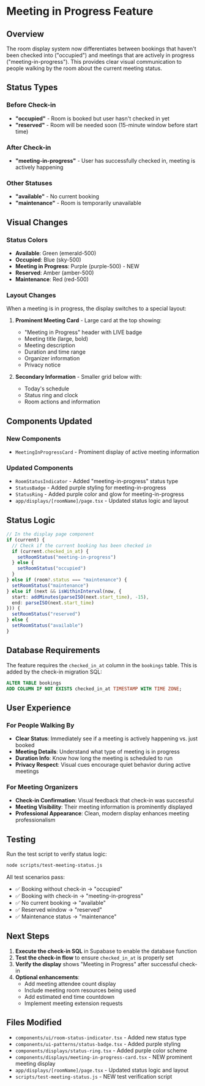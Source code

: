 # Meeting in Progress Feature

## Overview

The room display system now differentiates between bookings that haven't been checked into ("occupied") and meetings that are actively in progress ("meeting-in-progress"). This provides clear visual communication to people walking by the room about the current meeting status.

## Status Types

### Before Check-in
- **"occupied"** - Room is booked but user hasn't checked in yet
- **"reserved"** - Room will be needed soon (15-minute window before start time)

### After Check-in
- **"meeting-in-progress"** - User has successfully checked in, meeting is actively happening

### Other Statuses
- **"available"** - No current booking
- **"maintenance"** - Room is temporarily unavailable

## Visual Changes

### Status Colors
- **Available**: Green (emerald-500)
- **Occupied**: Blue (sky-500) 
- **Meeting in Progress**: Purple (purple-500) - NEW
- **Reserved**: Amber (amber-500)
- **Maintenance**: Red (red-500)

### Layout Changes
When a meeting is in progress, the display switches to a special layout:

1. **Prominent Meeting Card** - Large card at the top showing:
   - "Meeting in Progress" header with LIVE badge
   - Meeting title (large, bold)
   - Meeting description
   - Duration and time range
   - Organizer information
   - Privacy notice

2. **Secondary Information** - Smaller grid below with:
   - Today's schedule
   - Status ring and clock
   - Room actions and information

## Components Updated

### New Components
- `MeetingInProgressCard` - Prominent display of active meeting information

### Updated Components
- `RoomStatusIndicator` - Added "meeting-in-progress" status type
- `StatusBadge` - Added purple styling for meeting-in-progress
- `StatusRing` - Added purple color and glow for meeting-in-progress
- `app/displays/[roomName]/page.tsx` - Updated status logic and layout

## Status Logic

```typescript
// In the display page component
if (current) {
  // Check if the current booking has been checked in
  if (current.checked_in_at) {
    setRoomStatus("meeting-in-progress")
  } else {
    setRoomStatus("occupied")
  }
} else if (room?.status === "maintenance") {
  setRoomStatus("maintenance")
} else if (next && isWithinInterval(now, {
  start: addMinutes(parseISO(next.start_time), -15),
  end: parseISO(next.start_time)
})) {
  setRoomStatus("reserved")
} else {
  setRoomStatus("available")
}
```

## Database Requirements

The feature requires the `checked_in_at` column in the `bookings` table. This is added by the check-in migration SQL:

```sql
ALTER TABLE bookings 
ADD COLUMN IF NOT EXISTS checked_in_at TIMESTAMP WITH TIME ZONE;
```

## User Experience

### For People Walking By
- **Clear Status**: Immediately see if a meeting is actively happening vs. just booked
- **Meeting Details**: Understand what type of meeting is in progress
- **Duration Info**: Know how long the meeting is scheduled to run
- **Privacy Respect**: Visual cues encourage quiet behavior during active meetings

### For Meeting Organizers
- **Check-in Confirmation**: Visual feedback that check-in was successful
- **Meeting Visibility**: Their meeting information is prominently displayed
- **Professional Appearance**: Clean, modern display enhances meeting professionalism

## Testing

Run the test script to verify status logic:
```bash
node scripts/test-meeting-status.js
```

All test scenarios pass:
- ✅ Booking without check-in → "occupied"
- ✅ Booking with check-in → "meeting-in-progress"  
- ✅ No current booking → "available"
- ✅ Reserved window → "reserved"
- ✅ Maintenance status → "maintenance"

## Next Steps

1. **Execute the check-in SQL** in Supabase to enable the database function
2. **Test the check-in flow** to ensure `checked_in_at` is properly set
3. **Verify the display** shows "Meeting in Progress" after successful check-in
4. **Optional enhancements**:
   - Add meeting attendee count display
   - Include meeting room resources being used
   - Add estimated end time countdown
   - Implement meeting extension requests

## Files Modified

- `components/ui/room-status-indicator.tsx` - Added new status type
- `components/ui-patterns/status-badge.tsx` - Added purple styling
- `components/displays/status-ring.tsx` - Added purple color scheme
- `components/displays/meeting-in-progress-card.tsx` - NEW prominent meeting display
- `app/displays/[roomName]/page.tsx` - Updated status logic and layout
- `scripts/test-meeting-status.js` - NEW test verification script
